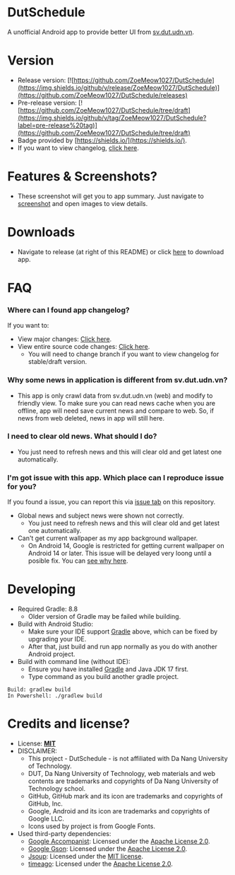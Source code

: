 # DutSchedule

A unofficial Android app to provide better UI from [sv.dut.udn.vn](http://sv.dut.udn.vn).

# Version
- Release version: [![https://github.com/ZoeMeow1027/DutSchedule](https://img.shields.io/github/v/release/ZoeMeow1027/DutSchedule)](https://github.com/ZoeMeow1027/DutSchedule/releases)
- Pre-release version: [![https://github.com/ZoeMeow1027/DutSchedule/tree/draft](https://img.shields.io/github/v/tag/ZoeMeow1027/DutSchedule?label=pre-release%20tag)](https://github.com/ZoeMeow1027/DutSchedule/tree/draft)
- Badge provided by [https://shields.io/](https://shields.io/).
- If you want to view changelog, [click here](#where-can-i-found-app-changelog).

# Features & Screenshots?
- These screenshot will get you to app summary. Just navigate to [screenshot](SCREENSHOT.md) and open images to view details.

# Downloads
- Navigate to release (at right of this README) or click [here](https://github.com/ZoeMeow1027/DutSchedule/releases) to download app.

# FAQ

### Where can I found app changelog?

If you want to:
- View major changes: [Click here](CHANGELOG.md).
- View entire source code changes: [Click here](https://github.com/ZoeMeow1027/DutSchedule/commits).
  - You will need to change branch if you want to view changelog for stable/draft version.

### Why some news in application is different from sv.dut.udn.vn?

- This app is only crawl data from sv.dut.udn.vn (web) and modify to friendly view. To make sure you can read news cache when you are offline, app will need save current news and compare to web. So, if news from web deleted, news in app will still here.

### I need to clear old news. What should I do?

- You just need to refresh news and this will clear old and get latest one automatically.

### I'm got issue with this app. Which place can I reproduce issue for you?

If you found a issue, you can report this via [issue tab](https://github.com/ZoeMeow1027/DutSchedule/issues) on this repository.
- Global news and subject news were shown not correctly.
  - You just need to refresh news and this will clear old and get latest one automatically.
- Can't get current wallpaper as my app background wallpaper.
  - On Android 14, Google is restricted for getting current wallpaper on Android 14 or later. This issue will be delayed very loong until a posible fix. You can [see why here](https://github.com/ZoeMeow1027/DutSchedule/issues/19).

# Developing
- Required Gradle: 8.8
  - Older version of Gradle may be failed while building.
- Build with Android Studio:
  - Make sure your IDE support [Gradle](https://gradle.org/releases/) above, which can be fixed by upgrading your IDE.
  - After that, just build and run app normally as you do with another Android project.
- Build with command line (without IDE):
  - Ensure you have installed [Gradle](https://gradle.org/releases/) and Java JDK 17 first.
  - Type command as you build another gradle project.
```
Build: gradlew build
In Powershell: ./gradlew build
```

# Credits and license?
- License: [**MIT**](LICENSE)
- DISCLAIMER:
  - This project - DutSchedule - is not affiliated with Da Nang University of Technology.
  - DUT, Da Nang University of Technology, web materials and web contents are trademarks and copyrights of Da Nang University of Technology school.
  - GitHub, GitHub mark and its icon are trademarks and copyrights of GitHub, Inc.
  - Google, Android and its icon are trademarks and copyrights of Google LLC.
  - Icons used by project is from Google Fonts.
- Used third-party dependencies:
  - [Google Accompanist](https://github.com/google/accompanist): Licensed under the [Apache License 2.0](https://github.com/google/accompanist/blob/main/LICENSE).
  - [Google Gson](https://github.com/google/gson): Licensed under the [Apache License 2.0](https://github.com/google/gson/blob/main/LICENSE).
  - [Jsoup](https://github.com/jhy/jsoup): Licensed under the [MIT license](https://github.com/jhy/jsoup/blob/master/LICENSE).
  - [timeago](https://github.com/marlonlom/timeago): Licensed under the [Apache License 2.0](https://github.com/marlonlom/timeago/blob/master/LICENSE).
